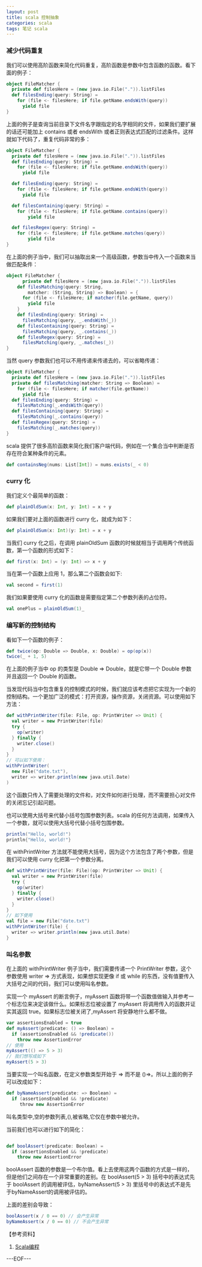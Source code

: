 ```yaml
---
layout: post
title: scala 控制抽象
categories: scala
tags: 笔记 scala
---
```


### 减少代码重复

我们可以使用高阶函数来简化代码重复，高阶函数是参数中包含函数的函数。看下面的例子：

```scala
object FileMatcher {
  private def filesHere = (new java.io.File(".")).listFiles
  def filesEnding(query: String) =
    for (file <- filesHere; if file.getName.endsWith(query))
      yield file
}
```

上面的例子是查询当前目录下文件名字跟指定的名字相同的文件，如果我们要扩展的话还可能加上 contains 或者 endsWith 或者正则表达式匹配的过滤条件。这样就如下代码了，重复代码非常的多：

```scala
object FileMatcher {
  private def filesHere = (new java.io.File(".")).listFiles
  def filesEnding(query: String) =
    for (file <- filesHere; if file.getName.endsWith(query))
      yield file

  def filesEnding(query: String) =
    for (file <- filesHere; if file.getName.endsWith(query))
      yield file

  def filesContaining(query: String) =
  	for (file <- filesHere; if file.getName.contains(query))
		yield file

  def filesRegex(query: String) =
  	for (file <- filesHere; if file.getName.matches(query))
		yield file
}
```

在上面的例子当中，我们可以抽取出来一个高级函数，参数当中传入一个函数来当做匹配条件：

```scala
object FileMatcher {
      private def filesHere = (new java.io.File(".")).listFiles
    def filesMatching(query: String,
        matcher: (String, String) => Boolean) = {
      for (file <- filesHere; if matcher(file.getName, query))
        yield file
    }
    def filesEnding(query: String) =
      filesMatching(query, _.endsWith(_))
    def filesContaining(query: String) =
      filesMatching(query, _.contains(_))
    def filesRegex(query: String) =
  	  filesMatching(query, _.matches(_))
}
```

当然 query 参数我们也可以不用传递来传递去的，可以省略传递：

```scala
object FileMatcher {
  private def filesHere = (new java.io.File(".")).listFiles
  private def filesMatching(matcher: String => Boolean) =
    for (file <- filesHere; if matcher(file.getName))
      yield file
  def filesEnding(query: String) =
    filesMatching(_.endsWith(query))
  def filesContaining(query: String) =
    filesMatching(_.contains(query))
  def filesRegex(query: String) =
    filesMatching(_.matches(query))
}
```

scala 提供了很多高阶函数来简化我们客户端代码，例如在一个集合当中判断是否存在符合某种条件的元素。

```scala
def containsNeg(nums: List[Int]) = nums.exists(_ < 0)
```

### curry 化

我们定义个最简单的函数：

```scala
def plainOldSum(x: Int, y: Int) = x + y
```

如果我们要对上面的函数进行 curry 化，就成为如下：

```scala
def plainOldSum(x: Int)(y: Int) = x + y
```

当我们 curry 化之后，在调用 plainOldSum 函数的时候就相当于调用两个传统函数，第一个函数的形式如下：

```scala
def first(x: Int) = (y: Int) => x + y
```

当在第一个函数上应用 1，那么第二个函数会如下:

```scala
val second = first(1)
```

我们如果要使用 curry 化的函数是需要指定第二个参数列表的占位符。

```scala
val onePlus = plainOldSum(1)_
```

### 编写新的控制结构

看如下一个函数的例子：

```scala
def twice(op: Double => Double, x: Double) = op(op(x))
twice(_ + 1, 5)
```

在上面的例子当中 op 的类型是 Double => Double，就是它带一个 Double 参数并且返回一个 Double 的函数。

当发现代码当中包含重复的控制模式的时候，我们就应该考虑把它实现为一个新的控制结构。一个更加广泛的模式：打开资源，操作资源，关闭资源。可以使用如下方法：

```scala
def withPrintWriter(file: File, op: PrintWriter => Unit) {
  val writer = new PrintWriter(file)
  try {
    op(writer)
  } finally {
    writer.close()
  }
}
// 可以如下使用：
withPrintWriter(
  new File("date.txt"),
  writer => writer.println(new java.util.Date)
)
```

这个函数只传入了需要处理的文件和，对文件如何进行处理，而不需要担心对文件的关闭忘记引起问题。

也可以使用大括号来代替小括号包围参数列表。scala 的任何方法调用，如果传入一个参数，就可以使用大括号代替小括号包围参数。

```scala
println("Hello, world!")
println{"Hello, world!"}
```

在 withPrintWriter 方法就不能使用大括号，因为这个方法包含了两个参数，但是我们可以使用 curry 化把第一个参数分离。

```scala
def withPrintWriter(file: File)(op: PrintWriter => Unit) {
  val writer = new PrintWriter(file)
  try {
    op(writer)
  } finally {
    writer.close()
  }
}
// 如下使用
val file = new File("date.txt")
withPrintWriter(file) {
  writer => writer.println(new java.util.Date)
}
```

### 叫名参数

在上面的 withPrintWriter 例子当中，我们需要传递一个 PrintWriter 参数，这个参数使用 writer => 方式表现，如果想实现更像 if 或 while 的东西，没有值要传入大括号之间的代码，我们可以使用叫名参数。

实现一个 myAssert 的断言例子，myAssert 函数将带一个函数值做输入并参考一个标志位来决定该做什么。如果标志位被设置了 myAssert 将调用传入的函数并证实其返回 true。如果标志位被关闭了,myAssert 将安静地什么都不做。

```scala
var assertionsEnabled = true
def myAssert(predicate: () => Boolean) =
  if (assertionsEnabled && !predicate())
    throw new AssertionError
// 使用
myAssert(() => 5 > 3)
// 我们想写成如下
myAssert(5 > 3)
```

当要实现一个叫名函数，在定义参数类型开始于 => 而不是 ()=>。所以上面的例子可以改成如下：

```scala
def byNameAssert(predicate: => Boolean) =
  if (assertionsEnabled && !predicate)
	￼throw new AssertionError
```

叫名类型中,空的参数列表,(),被省略,它仅在参数中被允许。

当前我们也可以进行如下的简化：

```scala

def boolAssert(predicate: Boolean) =
  if (assertionsEnabled && !predicate)
	throw new AssertionError
```

boolAssert 函数的参数是一个布尔值。看上去使用这两个函数的方式是一样的，但是他们之间存在一个非常重要的差别。在 boolAssert(5 > 3) 括号中的表达式先于 boolAssert 的调用被评估，byNameAssert(5 > 3) 里括号中的表达式不是先于byNameAssert的调用被评估的。

上面的差别会导致：

```scala
boolAssert(x / 0 == 0) // 会产生异常
byNameAssert(x / 0 == 0) // 不会产生异常
```

【参考资料】

1. [Scala编程](http://book.douban.com/subject/5377415/)

---EOF---

